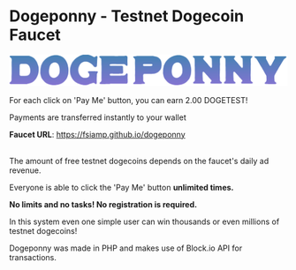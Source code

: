 # Dogeponny - Testnet Dogecoin Faucet

![alt tag](https://raw.githubusercontent.com/fsiamp/dogeponny/master/assets/image.png)

For each click on 'Pay Me' button, you can earn 2.00 DOGETEST!

Payments are transferred instantly to your wallet<br>

<b>Faucet URL</b>: https://fsiamp.github.io/dogeponny
<br><br>

The amount of free testnet dogecoins depends on the faucet's daily ad revenue.<br>

Everyone is able to click the 'Pay Me' button <b>unlimited times.</b><br>

<b>No limits and no tasks! No registration is required.</b><br>

In this system even one simple user can win thousands or even millions of testnet dogecoins!

Dogeponny was made in PHP and makes use of Block.io API for transactions.
